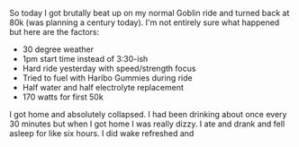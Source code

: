 So today I got brutally beat up on my normal Goblin ride and turned back at 80k (was planning a century today). I'm not entirely sure what happened but here are the factors:

- 30 degree weather
- 1pm start time instead of 3:30-ish
- Hard ride yesterday with speed/strength focus
- Tried to fuel with Haribo Gummies during ride
- Half water and half electrolyte replacement
- 170 watts for first 50k

I got home and absolutely collapsed. I had been drinking about once every 30 minutes but when I got home I was really dizzy. I ate and drank and fell asleep for like six hours. I did wake refreshed and 